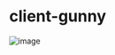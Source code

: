 # client-gunny
![image](https://github.com/HaiHai-17/client-gunny/assets/137904166/b6bba1b0-4bf4-491e-bf5d-3927a3088244)

